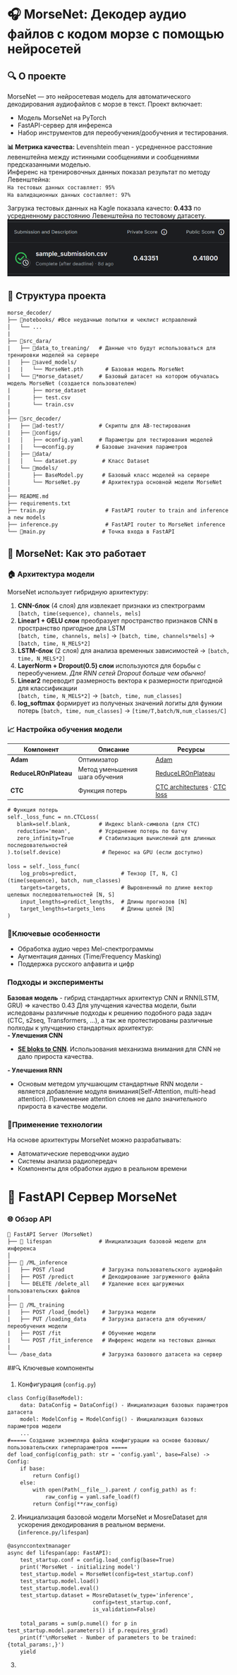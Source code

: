 # 🎧 MorseNet: Декодер аудио файлов с кодом морзе с помощью нейросетей

## 🔍 О проекте
MorseNet — это нейросетевая модель для автоматического декодирования аудиофайлов с морзе в текст. Проект включает:
- Модель MorseNet на PyTorch
- FastAPI-сервер для инференса
- Набор инструментов для переобучения/дообучения и тестирования.

**📊 Метрика качества:** Levenshtein mean - усредненное расстояние левенштейна между истинными сообщениями и сообщениями предсказанными моделью.  
Инференс на тренировочных данных показал результат по методу Левенштейна:  
`На тестовых данных составляет: 95%`  
`На валидационных данных составляет: 97%`

Загрузка тестовых данных на Kagle показала качесто: **0.433** по усредненному расстоянию Левенштейна по тестовому датасету.
![](Kagle.png)
## 📂 Структура проекта
```
morse_decoder/
├── 📂notebooks/ #Все неудачные попытки и чеклист исправлений
│   └── ...
|              
├── 📂src_dara/             
|   ├── 📂data_to_treaning/   # Данные что будут использоваться для тренировки моделей на сервере
|   ├── 📂saved_models/
|   |   └── MorseNet.pth       # Базовая модель MorseNet
|   └── 📂*morse_dataset/     # Базовый датасет на котором обучалась модель MorseNet (создается пользователем)
|       ├── morse_dataset
|       ├── test.csv  
|       └── train.csv
|
├── 📂src_decoder/
|   ├── 📂ad-test?/           # Скрипты для AB-тестирования
|   ├── 📂configs/            
|   │   ├── ⚙️config.yaml     # Параметры для тестирования моделей
|   │   └──⚙️config.py       # Базовые значения параметров
│   ├── 📂data/                 
│   │   └── dataset.py        # Класс Dataset
│   └── 📂models/
│       ├── BaseModel.py      # Базовый класс моделей на сервере
│       └── MorseNet.py       # Архитектура основной модели MorseNet
|
├── README.md
├── requirements.txt        
├── train.py                   # FastAPI router to train and inference a new models
├── inference.py               # FastAPI router to MorseNet inference
└── 🚀main.py                  # Точка входа в FastAPI
```
## 🧠 MorseNet: Как это работает
### 🏠 Архитектура модели
MorseNet использует гибридную архитектуру:
1. **CNN-блок** (4 слоя) для извлекает признаки из спектрограмм  
   `[batch, time(sequence), channels, mels]`
2. **Linear1 + GELU слои** преобразует пространство признаков CNN в пространство пригодное для LSTM  
   `[batch, time, channels, mels]` → `[batch, time, channels*mels]` → `[batch, time, N_MELS*2]`
3. **LSTM-блок** (2 слоя) для анализа временных зависимостей
   → `[batch, time, N_MELS*2]`
4. **LayerNorm + Dropout(0.5) слои** используются для борьбы с переобучением. _Для RNN сетей Dropout больше чем обычно!_
5. **Linear2** переводит размерность вектора к размерности пригодной для классификации  
   `[batch, time, N_MELS*2]` → `[batch, time, num_classes]`
6. **log_softmax** формирует из полученых значений логиты для функии потерь
   `[batch, time, num_classes]` → `[time/T,batch/N,num_classes/C]`

### 📈 Настройка обучения модели
| Компонент               | Описание                       | Ресурсы |
|-------------------------|--------------------------------|--------|
| **Adam**                |Оптимизатор    | [Adam](https://docs.pytorch.org/docs/stable/generated/torch.optim.Adam.html#torch.optim.Adam) |
| **ReduceLROnPlateau**   | Метод уменьшения шага обучения | [ReduceLROnPlateau](https://docs.pytorch.org/docs/stable/generated/torch.optim.lr_scheduler.ReduceLROnPlateau.html#torch.optim.lr_scheduler.ReduceLROnPlateau) |
| **CTC**  | Функция потерь| [CTC architectures](https://huggingface.co/learn/audio-course/en/chapter3/ctc)   · [CTC loss](https://github.com/shouxieai/CTC_loss_pytorch?tab=readme-ov-file) |
   ```
   # Функция потерь
   self._loss_func = nn.CTCLoss(
      blank=self.blank,         # Индекс blank-символа (для CTC)
      reduction='mean',         # Усреднение потерь по батчу
      zero_infinity=True        # Стабилизация вычислений для длинных последовательностей
   ).to(self.device)             # Перенос на GPU (если доступно)
   
   loss = self._loss_func(
       log_probs=predict,              # Тензор [T, N, C] (time(sequence), batch, num_classes)
       targets=targets,                # Выровненный по длине вектор целевых последовательностей [N, S]
       input_lengths=predict_lengths,  # Длины прогнозов [N]
       target_lengths=targets_lens     # Длины целей [N]
   )
   ```
### 🔸Ключевые особенности
- Обработка аудио через Mel-спектрограммы
- Аугментация данных (Time/Frequency Masking)
- Поддержка русского алфавита и цифр
### Подходы и эксперименты
**Базовая модель** - гибрид стандартных архитектур CNN и RNN(LSTM, GRU) => качество 0.43
Для улучщения качества модели, были иследованы различные подходы к решению подобного рада задач (CTC, s2seq, Transformers, ...), а так же протестированы различные полходы к улучщению стандартных архитектур:  
**- Улечшения CNN**
- [**SE bloks to CNN**](https://arxiv.org/html/2506.10683v1). Использования механизма внимания для CNN не дало прироста качества.

**- Улечшения RNN**
- Основым метедом улучшающим стандартные RNN модели - является добавление модуля внимания(Self-Attention, multi-head attention). Примемение attention слоев не дало значительного прироста в качестве модели.

### 📌Применение технологии
На основе архитектуры MorseNet можно разрабатывать:
- Автоматические переводчики аудио
- Системы анализа радиопередач
- Компоненты для обработки аудио в реальном времени

# 🚀 FastAPI Сервер MorseNet
### 🌐 Обзор API
```
📂 FastAPI Server (MorseNet)
├── 🔄 lifespan               # Инициализация базовой модели для инференса
│
├── 📌 /ML_inference
│   ├── POST /load            # Загрузка пользовательского аудиофайл
│   ├── POST /predict         # Декодирование загруженного файла
│   └── DELETE /delete_all    # Удаление всех щагруженых пользовательских файлов
│
├── 📌 /ML_training
|   ├── POST /load_{model}    # Загрузка модели
|   ├── PUT /loading_data     # Загрузка датасета для обучения/переобучения модели
|   ├── POST /fit             # Обучение модели
|   └── POST /fit_inference   # Инференс модели на тестовых данных
|
└── /base_data                # Загрузка базового датасета на сервер
```

 ##🔍 Ключевые компоненты
 1. Конфигурация (`config.py`)
   ```
   class Config(BaseModel):
       data: DataConfig = DataConfig() - Инициализация базовых параметров датасета
       model: ModelConfig = ModelConfig() - Инициализация базовых параметров модели
       ...
   #===== Создание экземпляра файла конфигурации на основе базовых/пользовательских гиперпараметров =====
   def load_config(config_path: str = 'config.yaml', base=False) -> Config: 
       if base:
           return Config()
       else:
           with open(Path(__file__).parent / config_path) as f:
               raw_config = yaml.safe_load(f)
           return Config(**raw_config)
   ```
2. Инициализация базовой модели MorseNet и MosreDataset для ускорения декодирования в реальном вермени.(`inference.py/lifespan`)
```
@asynccontextmanager
async def lifespan(app: FastAPI):
    test_startup.conf = config.load_config(base=True)
    print('MorseNet - initializing model')
    test_startup.model = MorseNet(config=test_startup.conf)
    test_startup.model.load()
    test_startup.model.eval()
    test_startup.dataset = MosreDataset(w_type='inference', 
                           config=test_startup.conf, 
                           is_validation=False)
    
    total_params = sum(p.numel() for p in test_startup.model.parameters() if p.requires_grad)    
    print(f'\nMorseNet - Number of parameters to be trained: {total_params:,}')
    yield
```
3. 
